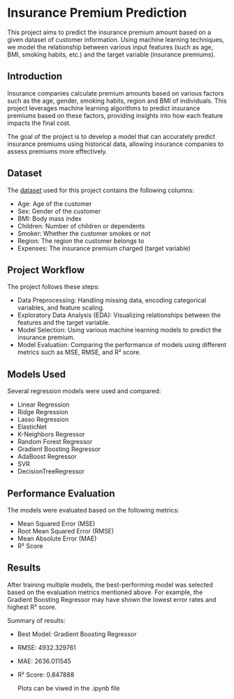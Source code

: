 # Insurance Premium Prediction

This project aims to predict the insurance premium amount based on a given dataset of customer information. Using machine learning techniques, we model the relationship between various input features (such as age, BMI, smoking habits, etc.) and the target variable (insurance premiums).

## Introduction 

Insurance companies calculate premium amounts based on various factors such as the age, gender, smoking habits, region and BMI of individuals. This project leverages machine learning algorithms to predict insurance premiums based on these factors, providing insights into how each feature impacts the final cost.

The goal of the project is to develop a model that can accurately predict insurance premiums using historical data, allowing insurance companies to assess premiums more effectively.

## Dataset

The [dataset](https://www.kaggle.com/datasets/teertha/ushealthinsurancedataset) used for this project contains the following columns:

- Age: Age of the customer
- Sex: Gender of the customer
- BMI: Body mass index
- Children: Number of children or dependents
- Smoker: Whether the customer smokes or not
- Region: The region the customer belongs to
- Expenses: The insurance premium charged (target variable)

## Project Workflow

The project follows these steps:

- Data Preprocessing: Handling missing data, encoding categorical variables, and feature scaling.
- Exploratory Data Analysis (EDA): Visualizing relationships between the features and the target variable.
- Model Selection: Using various machine learning models to predict the insurance premium.
- Model Evaluation: Comparing the performance of models using different metrics such as MSE, RMSE, and R² score.

 ## Models Used

Several regression models were used and compared:

- Linear Regression
- Ridge Regression
- Lasso Regression
- ElasticNet
- K-Neighbors Regressor
- Random Forest Regressor
- Gradient Boosting Regressor
- AdaBoost Regressor
- SVR
- DecisionTreeRegressor
 

## Performance Evaluation

The models were evaluated based on the following metrics:

- Mean Squared Error (MSE)
- Root Mean Squared Error (RMSE)
- Mean Absolute Error (MAE)
- R² Score

## Results

After training multiple models, the best-performing model was selected based on the evaluation metrics mentioned above. For example, the Gradient Boosting Regressor may have shown the lowest error rates and highest R² score.

Summary of results:

- Best Model: Gradient Boosting Regressor
- RMSE: 4932.329761
- MAE: 2636.011545
- R² Score: 0.847888

  Plots can be viwed in the .ipynb file

